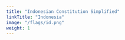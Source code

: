 ```yaml
---
title: "Indonesian Constitution Simplified"
linkTitle: "Indonesia"
image: "/flags/id.png"
weight: 1
---
```

